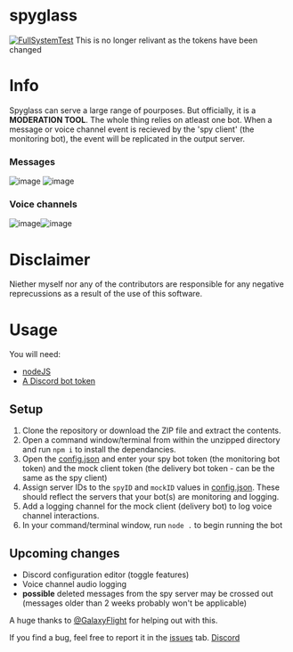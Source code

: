 # spyglass
[![FullSystemTest](https://github.com/parkero2/spyglass/actions/workflows/fullTest.yml/badge.svg?branch=main)](https://github.com/parkero2/spyglass/actions/workflows/fullTest.yml) 
This is no longer relivant as the tokens have been changed

# Info
Spyglass can serve a large range of pourposes. But officially, it is a **MODERATION TOOL**. The whole thing relies on atleast one bot. When a message or voice channel event is recieved by the 'spy client' (the monitoring bot), the event will be replicated in the output server.

### Messages
![image](https://user-images.githubusercontent.com/72895391/149746342-4c1c95ca-72c9-4490-8a83-7343019abba7.png) ![image](https://user-images.githubusercontent.com/72895391/149746499-4b4c5a5f-02d6-4ec8-9ed8-071739f95f47.png)

### Voice channels
![image](https://user-images.githubusercontent.com/72895391/149746663-9ea6f511-5941-495c-b075-8c0dab9bb9fb.png)![image](https://user-images.githubusercontent.com/72895391/149746700-686bde3b-9e6b-4ebb-a030-31328f8891b5.png)

# Disclaimer
Niether myself nor any of the contributors are responsible for any negative reprecussions as a result of the use of this software.

# Usage

You will need:
- [nodeJS](https://nodejs.org/)
- [A Discord bot token](https://discord.com/developers/applications)

## Setup
1) Clone the repository or download the ZIP file and extract the contents.
2) Open a command window/terminal from within the unzipped directory and run `npm i` to install the dependancies.
3) Open the [config.json](/config.json) and enter your spy bot token (the monitoring bot token) and the mock client token (the delivery bot token - can be the same as the spy client)
4) Assign server IDs to the `spyID` and `mockID` values in [config.json](/config.json). These should reflect the servers that your bot(s) are monitoring and logging.
5) Add a logging channel for the mock client (delivery bot) to log voice channel interactions.
6) In your command/terminal window, run `node .` to begin running the bot

## Upcoming changes
- Discord configuration editor (toggle features) 
- Voice channel audio logging
- **possible** deleted messages from the spy server may be crossed out (messages older than 2 weeks probably won't be applicable) 

A huge thanks to [@GalaxyFlight](https://github.com/galaxyflight) for helping out with this. 

If you find a bug, feel free to report it in the [issues](https://github.com/parkero2/spyglass/issues) tab.
[Discord](https://discord.gg/BTJ5KQstTJ)
